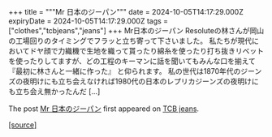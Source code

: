 +++
title = """Mr 日本のジーパン"""
date = 2024-10-05T14:17:29.000Z
expiryDate = 2024-10-05T14:17:29.000Z
tags = ["clothes","tcbjeans","jeans"]
+++
Mr日本のジーパン Resoluteの林さんが岡山の工場回りのタイミングでフラッと立ち寄って下さいました。 私たちが現代においてドヤ顔で力織機で生地を織って貰ったり綿糸を使ったり打ち抜きリベットを使ったりしてますが、どの工程のキーマンに話を聞いてもみんな口を揃えて 『最初に林さんと一緒に作った』 と仰られます。 私の世代は1870年代のジーンズの夜明けにも立ち会えなければ1980代の日本のレプリカジーンズの夜明けにも立ち会え無かったんだ \[…\]

The post [Mr 日本のジーパン](http://tcbjeans.com/2024/10/05/49404) first appeared on [TCB jeans](http://tcbjeans.com).

[[source]](http://tcbjeans.com/2024/10/05/49404)
